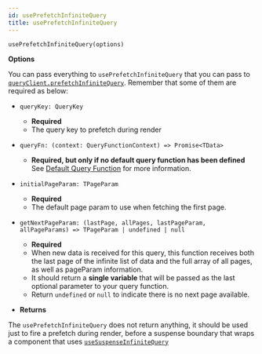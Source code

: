 ```yaml
---
id: usePrefetchInfiniteQuery
title: usePrefetchInfiniteQuery
---
```


```tsx
usePrefetchInfiniteQuery(options)
```

**Options**

You can pass everything to `usePrefetchInfiniteQuery` that you can pass to [`queryClient.prefetchInfiniteQuery`](../../../../reference/QueryClient.md#queryclientprefetchinfinitequery). Remember that some of them are required as below:

- `queryKey: QueryKey`
  - **Required**
  - The query key to prefetch during render

- `queryFn: (context: QueryFunctionContext) => Promise<TData>`
  - **Required, but only if no default query function has been defined** See [Default Query Function](../../guides/default-query-function.md) for more information.

- `initialPageParam: TPageParam`
  - **Required**
  - The default page param to use when fetching the first page.

- `getNextPageParam: (lastPage, allPages, lastPageParam, allPageParams) => TPageParam | undefined | null`
  - **Required**
  - When new data is received for this query, this function receives both the last page of the infinite list of data and the full array of all pages, as well as pageParam information.
  - It should return a **single variable** that will be passed as the last optional parameter to your query function.
  - Return `undefined` or `null` to indicate there is no next page available.

- **Returns**

The `usePrefetchInfiniteQuery` does not return anything, it should be used just to fire a prefetch during render, before a suspense boundary that wraps a component that uses [`useSuspenseInfiniteQuery`](../useSuspenseInfiniteQuery.md)
